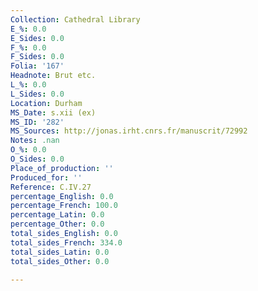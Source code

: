 ```yaml
---
Collection: Cathedral Library
E_%: 0.0
E_Sides: 0.0
F_%: 0.0
F_Sides: 0.0
Folia: '167'
Headnote: Brut etc.
L_%: 0.0
L_Sides: 0.0
Location: Durham
MS_Date: s.xii (ex)
MS_ID: '282'
MS_Sources: http://jonas.irht.cnrs.fr/manuscrit/72992
Notes: .nan
O_%: 0.0
O_Sides: 0.0
Place_of_production: ''
Produced_for: ''
Reference: C.IV.27
percentage_English: 0.0
percentage_French: 100.0
percentage_Latin: 0.0
percentage_Other: 0.0
total_sides_English: 0.0
total_sides_French: 334.0
total_sides_Latin: 0.0
total_sides_Other: 0.0

---
```

